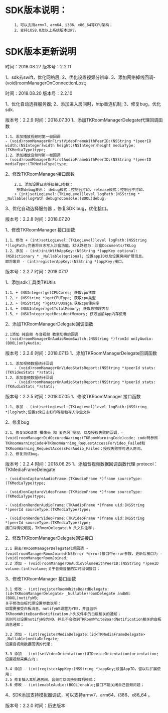 #  SDK版本说明：
        1、可以支持armv7、arm64、i386、x86_64等CPU架构；
        2、支持iOS8.0及以上系统版本运行。

#  SDK版本更新说明
时间：2018.08.27
版本号：2.2.11

1、sdk去swift，优化网络层;
2、优化设置视频分辨率.
3、添加网络掉线回调- (void)roomManagerOnConnectionLost;

时间：2018.08.20
版本号：2.2.10

1、优化自动选择服务器;
2、添加进入房间时，http重连机制;
3、修复bug，优化sdk.
        
版本号：2.2.9
时间：2018.07.30
1、添加TKRoomManagerDelegate代理回调函数

    1.1、添加播放视频时第一帧回调 
    - (void)roomManagerOnFirstVideoFrameWithPeerID:(NSString *)peerID width:(NSInteger)width height:(NSInteger)height mediaType:(TKMediaType)type;
    1.2、添加播放音频时第一帧回调
    - (void)roomManagerOnFirstAudioFrameWithPeerID:(NSString *)peerID mediaType:(TKMediaType)type;
    
2、修改TKRoomManager接口函数

        2.1、添加设置日志等级接口参数：
         参数debug表示： debug模式：控制台打印，release模式：控制台不打印。
        + (int)setLogLevel:(TKLogLevel)level logPath:(NSString * _Nullable)logPath debugToConsole:(BOOL)debug;
        
3、优化自动选择服务器 ，修复SDK bug，优化接口。


版本号：2.2.8
时间：2018.07.20

1、修改TKRoomManager 接口函数

    1.1、修改 + (int)setLogLevel:(TKLogLevel)level logPath:(NSString *)logPath;完善将日志写入沙盒功能。默认路径为：沙盒Documents/TKLog
    1.2、添加 - (int)initWithAppKey:(NSString *)appKey optional:(NSDictionary * _Nullable)optional; 设置appID以及设置房间扩展信息。
    即将废弃 - (int)registerAppKey:(NSString *)appKey;接口。

版本号：2.2.7
时间：2018.07.17

1、添加sdk工具类TKUtils

    1.1、+ (NSInteger)getCPUCores; 获取cpu核数
    1.2、+ (NSString *)getCPUType; 获取cpu类型
    1.3、+ (NSString *)getCPUUsage;获取cpu使用率
    1.4、+ (NSUInteger)getTotalMemory; 获取总物理内存
    1.5、+ (NSUInteger)getResidentMemory; 获取当前App内存使用
2、添加TKRoomManagerDelegate回调函数

    2.1添加 纯音频 与音视频 教室切换的回调
    - (void)roomManagerOnAudioRoomSwitch:(NSString *)fromId onlyAudio:(BOOL)onlyAudio;


版本号：2.2.6
时间：2018.07.13
1、添加TKRoomManagerDelegate回调函数

    1.1、添加视频数据统计回调  
        - (void)roomManagerOnVideoStatsReport:(NSString *)peerId stats:(TKVideoStats *)stats;
    1.2、添加音频数据统计回调
        - (void)roomManagerOnAudioStatsReport:(NSString *)peerId stats:(TKAudioStats *)stats;

版本号：2.2.5
时间：2018.07.05
1、修改TKRoomManager 接口函数

    1.1、添加 - (int)setLogLevel:(TKLogLevel)level logPath:(NSString *)logPath;设置sdk日志打印等级和写入沙盒文件
2、修复bug

    2.1、修复SDK请求 摄像头 和 麦克风 授权，以及授权失败的回调，- (void)roomManagerDidOccuredWaring:(TKRoomWarningCode)code; code码参照TKRoomWarningCode中TKRoomWarning_RequestAccessForVideo_Failed和TKRoomWarning_RequestAccessForAudio_Failed；授权失败亦可进入房间。
    2.2、修复测试bug。


版本号：2.2.4
时间：2018.06.25
1、添加音视频数据回调函数代理 protocol：TKMediaFrameDelegate

    - (void)onCaptureAudioFrame:(TKAudioFrame *)frame sourceType:(TKMediaType)type;

    - (void)onCaptureVideoFrame:(TKVideoFrame *)frame sourceType:(TKMediaType)type;

    - (void)onRenderAudioFrame:(TKAudioFrame *)frame uid:(NSString *)peerId sourceType:(TKMediaType)type;

    - (void)onRenderVideoFrame:(TKVideoFrame *)frame uid:(NSString *)peerId sourceType:(TKMediaType)type;
    接口详情说明见，TKRoomDelegate.h 头文件注释；

2、修改TKRoomManagerDelegate回调接口

    2.1 删去TKRoomManagerDelegate代理回调 - (void)roomManagerRoomJoined(NSError *error)接口中error参数，更新后接口为 - (void)roomManagerRoomJoined;
    2.2 添加 - (void)roomManagerOnAudioVolumeWithPeerID:(NSString *)peeID volume:(int)volume;关于音频音量的实时回调接口；

3、修改TKRoomManager 接口函数

    3.1 修改 - (int)registerRoomWhiteBoardDelegate:(id<TKRoomManagerDelegate> _Nullable)roomDelegate andWB:(BOOL)notifyWB;
    关于修改白板代理设置参数说明：
    如需要接受白板消息，notifyWB设置为YES，并且监听TKRoomWhiteBoardNotification.h头文件中的白板相关的通知；
    否则可以设置notifyWB为NO，并且不会收到TKRoomWhiteBoardNotification相关的白板消息通知；
    
    3.2 添加 - (int)registerMediaDelegate:(id<TKMediaFrameDelegate> _Nullable)mediaDelegate;
    设置音视频数据回调的代理；
    
    3.3 添加 - (int)setVideoOrientation:(UIDeviceOrientation)orientation; 设置视频采集方向；

    3.4 添加 - (int)registerAppKey:(NSString *)appKey;设置AppID，留以后扩展使用；
    3.5 修复插入耳机进房间，音频可以切换到耳机模式；
    3.6 修改 - (int)enableAudio:(BOOL)enable;接口不能关闭自己音频问题；
    
4、SDK添加支持模拟器调试，可以支持armv7、arm64、i386、x86_64 。

版本号：2.2.0
时间：历史版本
